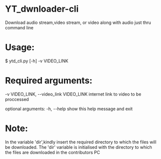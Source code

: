 # YT_dwnloader-cli

Download audio stream,video stream, or video along with audio just thru command line
# Usage:

$ ytd_cli.py [-h] -v VIDEO_LINK
 # Required arguments:
   -v VIDEO_LINK, --video_link VIDEO_LINK
                        internet link to video to be proccessed
                        
optional arguments:
  -h, --help            show this help message and exit
  
# Note:
In the variable 'dir',kindly insert the required directory to which the files will be downloaded.
The 'dir' variable is initialised with the directory to which the files are downloaded in the contributors PC
